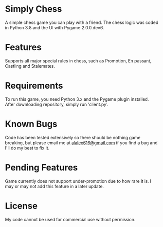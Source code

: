 # Simply Chess
A simple chess game you can play with a friend. The chess logic was coded in 
Python 3.8 and the UI with Pygame 2.0.0.dev6.

# Features
Supports all major special rules in chess, such as Promotion, En passant, 
Castling and Stalemates.

# Requirements
To run this game, you need Python 3.x and the Pygame plugin installed.
After downloading repository, simply run 'client.py'.

# Known Bugs
Code has been tested extensively so there should be nothing game breaking, but
please email me at alalex616@gmail.com if you find a bug and I'll do my best to
fix it.

# Pending Features
Game currently does not support under-promotion due to how rare it is. I may or
may not add this feature in a later update.

# License
My code cannot be used for commercial use without permission.
